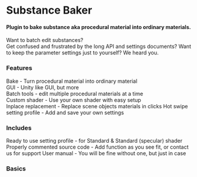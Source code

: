 # Substance Baker
#### Plugin to bake substance aka procedural material into ordinary materials.
Want to batch edit substances?  
Get confused and frustrated by the long API and settings documents?
Want to keep the parameter settings just to yourself?
We heard you.


### Features
Bake - Turn procedural material into ordinary material  
GUI - Unity like GUI, but more  
Batch tools  - edit multiple procedural materials at a time  
Custom shader - Use your own shader with easy setup  
Inplace replacement - Replace scene objects materials in clicks
Hot swipe setting profile - Add and save your own settings 


### Includes
Ready to use setting profile - for Standard & Standard (specular) shader
Properly commented source code - Add function as you see fit, or contact us for support
User manual - You will be fine without one, but just in case

### Basics
